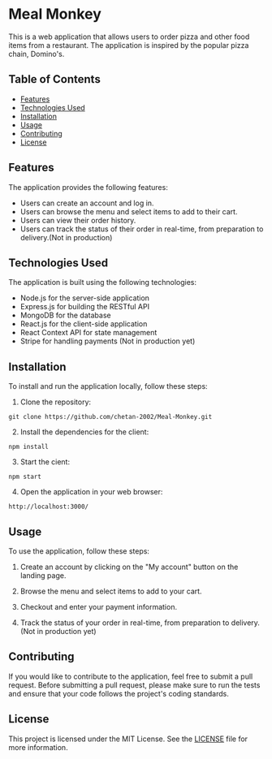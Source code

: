 # Meal Monkey

This is a web application that allows users to order pizza and other food items from a restaurant. The application is inspired by the popular pizza chain, Domino's.

## Table of Contents

- [Features](#features)
- [Technologies Used](#technologies-used)
- [Installation](#installation)
- [Usage](#usage)
- [Contributing](#contributing)
- [License](#license)

## Features

The application provides the following features:

- Users can create an account and log in.
- Users can browse the menu and select items to add to their cart.
- Users can view their order history.
- Users can track the status of their order in real-time, from preparation to delivery.(Not in production)
<!-- - Admins can manage the menu, including adding and removing items and updating prices.
- Admins can view and manage orders, including marking orders as completed and canceling orders. -->

## Technologies Used

The application is built using the following technologies:

- Node.js for the server-side application
- Express.js for building the RESTful API
- MongoDB for the database
- React.js for the client-side application
- React Context API for state management
- Stripe for handling payments (Not in production yet)

## Installation

To install and run the application locally, follow these steps:

1. Clone the repository:

```
git clone https://github.com/chetan-2002/Meal-Monkey.git
```

2. Install the dependencies for the client:

```
npm install
```

3. Start the cient:

```
npm start
```

4. Open the application in your web browser:

```
http://localhost:3000/
```

## Usage

To use the application, follow these steps:

1. Create an account by clicking on the "My account" button on the landing page.

2. Browse the menu and select items to add to your cart.

3. Checkout and enter your payment information.

4. Track the status of your order in real-time, from preparation to delivery.(Not in production yet)

## Contributing

If you would like to contribute to the application, feel free to submit a pull request. Before submitting a pull request, please make sure to run the tests and ensure that your code follows the project's coding standards.

## License

This project is licensed under the MIT License. See the [LICENSE](LICENSE) file for more information.
